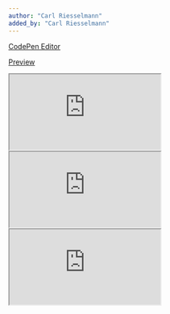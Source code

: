 ```yaml
---
author: "Carl Riesselmann"
added_by: "Carl Riesselmann"
---
```


[CodePen Editor](https://codepen.io/carlmarks/pen/qBeYBxy)

[Preview](https://codepen.io/carlmarks/full/qBeYBxy)


<iframe class="image" src="https://drive.google.com/file/d/1immFSQ1SRQocx6UniGJHz9PJtXMS5lto/preview"> </iframe>

<iframe class="image" src="https://drive.google.com/file/d/1TR1Q7koa65Ec0f-1pCUqE4EhBw34mGmb/preview"> </iframe>

<iframe class="image" src="https://drive.google.com/file/d/1DmCXWLmoJ9aCzT2RDsRoQgh8elhiF2Ji/preview"> </iframe>
